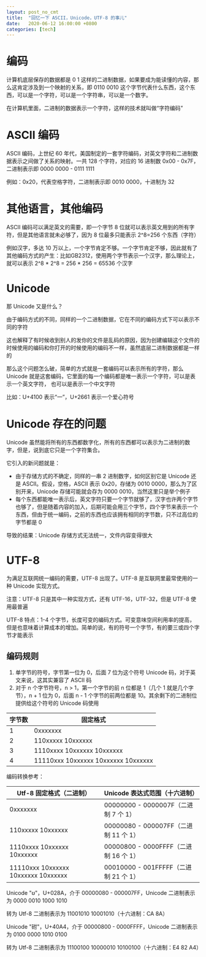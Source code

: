 ```yaml
---
layout: post_no_cmt
title:  "回忆一下 ASCII，Unicode，UTF-8 的事儿"
date:   2020-06-12 16:00:00 +0800
categories: [tech]
---
```

# 编码
计算机底层保存的数据都是 0 1 这样的二进制数据，如果要成为能读懂的内容，那么这肯定涉及到一个映射的关系，即 0110 0010 这个字节代表什么东西，这个东西，可以是一个字符，可以是一个字符串，可以是一个数字。

在计算机里面，二进制的数据表示一个字符，这样的技术就叫做“字符编码”

# ASCII 编码
ASCII 编码，上世纪 60 年代，美国制定的一套字符编码，对英文字符和二进制数据表示之间做了关系的映射。一共 128 个字符，对应的 16 进制数 0x00 - 0x7F，二进制表示即 0000 0000 - 0111 1111

例如：0x20，代表空格字符，二进制表示即 0010 0000，十进制为 32

# 其他语言，其他编码
ASCII 编码可以满足英文的需要，即一个字节 8 位就可以表示英文用到的所有字符，但是其他语言就未必够了，因为 8 位最多只能表示 2^8=256 个东西（字符）

例如汉字，多达 10 万以上，一个字节肯定不够。一个字节肯定不够，因此就有了其他编码方式的产生：比如GB2312，使用两个字节表示一个汉字，那么理论上，就可以表示 2^8 * 2^8 = 256 * 256 = 65536 个汉字

# Unicode
那 Unicode 又是什么？

由于编码方式的不同，同样的一个二进制数据，它在不同的编码方式下可以表示不同的字符

这也解释了有时候收到别人的发你的文件是乱码的原因，因为创建编辑这个文件的时候使用的编码和你打开的时候使用的编码不一样，虽然底层二进制数据都是一样的

那么这个问题怎么破，简单的方式就是一套编码可以表示所有的字符，那么 Unicode 就是这套编码，它里面的每一个编码都是唯一表示一个字符，可以是表示一个英文字符， 也可以是表示一个中文字符

比如：U+4100 表示“一”，U+2661 表示一个爱心符号

# Unicode 存在的问题
Unicode 虽然能将所有的东西都数字化，所有的东西都可以表示为二进制的数字，但是，说到底它只是一个字符集合。

它引入的新问题就是：

- 由于存储方式的不确定，同样的一串 2 进制数字，如何区别它是 Unicode 还是 ASCII。假设，空格，ASCII 表示 0x20，存储为 0010 0000，那么为了区别开来，Unicode 存储可能就会存为 0000 0010，当然这里只是举个例子
- 每个东西都能唯一表示后，英文字符只要一个字节就够了，汉字也许两个字节也够了，但是随着内容的加入，后期可能会用三个字节，四个字节来表示一个东西，但由于统一编码，之前的东西也应该拥有相同的字节数，只不过高位的字节都是 0

导致的结果：Unicode 存储方式无法统一，文件内容变得很大

# UTF-8
为满足互联网统一编码的需要，UTF-8 出现了。UTF-8 是互联网里最常使用的一种 Unicode 实现方式。

注意：UTF-8 只是其中一种实现方式，还有 UTF-16，UTF-32，但是 UTF-8 使用最普遍

UTF-8 特点：1-4 个字节，长度可变的编码方式。可变意味空间利用率的提高，但是也意味着计算成本的增加。简单的说，有的符号一个字节，有的要三或四个字节才能表示

## 编码规则
1. 单字节的符号，字节第一位为 0，后面 7 位为这个符号 Unicode 码，对于英文来说，这其实兼容了 ASCII 码
2. 对于 n 个字节符号，n > 1，第一个字节的前 n 位都是 1（几个 1 就是几个字节），n + 1 位为 0，后面 n - 1 个字节的前两位都是 10。其余剩下的二进制位提供给这个符号的 Unicode 码使用

| 字节数 | 固定格式                            |
| ------ | ----------------------------------- |
| 1      | 0xxxxxxx                            |
| 2      | 110xxxxx 10xxxxxx                   |
| 3      | 1110xxxx 10xxxxxx 10xxxxxx          |
| 4      | 11110xxx 10xxxxxx 10xxxxxx 10xxxxxx |

编码转换参考：

| Utf-8 固定格式（二进制）            | Unicode 表达式范围（十六进制）        |
| ----------------------------------- | ------------------------------------- |
| 0xxxxxxx                            | 00000000 - 0000007F（二进制 7 个 1）  |
| 110xxxxx 10xxxxxx                   | 00000080 - 000007FF（二进制 11 个 1） |
| 1110xxxx 10xxxxxx 10xxxxxx          | 00000800 - 0000FFFF（二进制 16 个 1） |
| 11110xxx 10xxxxxx 10xxxxxx 10xxxxxx | 00010000 - 001FFFFF（二进制 21 个 1） |

Unicode "ʊ"，U+028A，介于 00000080 - 000007FF，Unicode 二进制表示为 0000 0010 1000 1010

转为 Utf-8 二进制表示为 11001010 10001010（十六进制：CA 8A）



Unicode "䂤"，U+40A4，介于 00000800 - 0000FFFF，Unicode 二进制表示为 0100 0000 1010 0100

转为 Utf-8 二进制表示为 11100100 10000010 10100100（十六进制：E4 82 A4）

